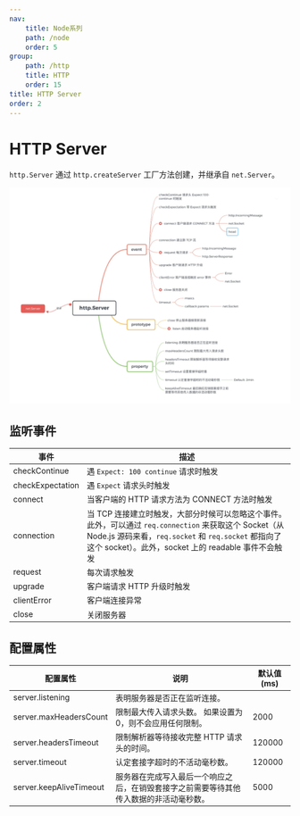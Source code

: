 ```yaml
---
nav:
    title: Node系列
    path: /node
    order: 5
group:
    path: /http
    title: HTTP
    order: 15
title: HTTP Server
order: 2
---
```


# HTTP Server

`http.Server` 通过 `http.createServer` 工厂方法创建，并继承自 `net.Server`。

![image-20240824173151449](./assets/image-20240824173151449.png)

## 监听事件

| 事件             | 描述                                                                                                                                                                                                                   |
| ---------------- | ---------------------------------------------------------------------------------------------------------------------------------------------------------------------------------------------------------------------- |
| checkContinue    | 遇 `Expect: 100 continue` 请求时触发                                                                                                                                                                                   |
| checkExpectation | 遇 `Expect` 请求头时触发                                                                                                                                                                                               |
| connect          | 当客户端的 HTTP 请求方法为 CONNECT 方法时触发                                                                                                                                                                          |
| connection       | 当 TCP 连接建立时触发，大部分时候可以忽略这个事件。此外，可以通过 `req.connection` 来获取这个 Socket（从 Node.js 源码来看，`req.socket` 和 `req.socket` 都指向了这个 socket）。此外，socket 上的 readable 事件不会触发 |
| request          | 每次请求触发                                                                                                                                                                                                           |
| upgrade          | 客户端请求 HTTP 升级时触发                                                                                                                                                                                             |
| clientError      | 客户端连接异常                                                                                                                                                                                                         |
| close            | 关闭服务器                                                                                                                                                                                                             |

## 配置属性

| 配置属性                | 说明                                                                                   | 默认值(ms) |
| ----------------------- | -------------------------------------------------------------------------------------- | ---------- |
| server.listening        | 表明服务器是否正在监听连接。                                                           |            |
| server.maxHeadersCount  | 限制最大传入请求头数。 如果设置为 0，则不会应用任何限制。                              | 2000       |
| server.headersTimeout   | 限制解析器等待接收完整 HTTP 请求头的时间。                                             | 120000     |
| server.timeout          | 认定套接字超时的不活动毫秒数。                                                         | 120000     |
| server.keepAliveTimeout | 服务器在完成写入最后一个响应之后，在销毁套接字之前需要等待其他传入数据的非活动毫秒数。 | 5000       |

